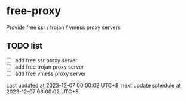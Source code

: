 
# free-proxy
Provide free ssr / trojan / vmess proxy servers


## TODO list
- [ ] add free ssr proxy server
- [ ] add free trojan proxy server
- [ ] add free vmess proxy server

Last updated at 2023-12-07 00:00:02 UTC+8, next update schedule at 2023-12-07 06:00:02 UTC+8

